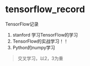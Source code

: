# tensorflow_record
TensorFlow记录

1. stanford 学习TensorFlow的学习
2. TensorFlow的实战学习！！
3. Python的numpy学习
> 交叉学习，以2，3为重


